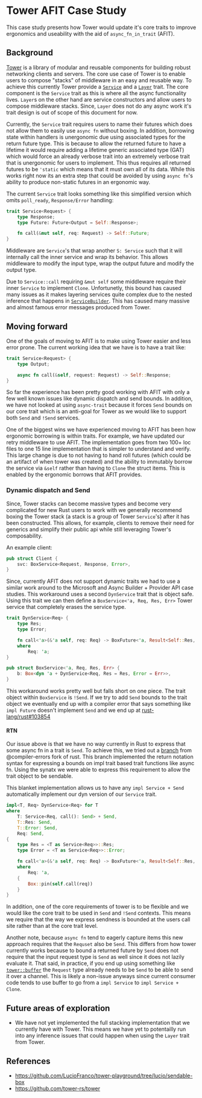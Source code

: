 # Tower AFIT Case Study 

This case study presents how Tower would update it's core traits to improve 
ergonomics and useability with the aid of `async_fn_in_trait` (AFIT). 

## Background

[Tower] is a library of modular and reusable components for building robust 
networking clients and servers. The core use case of Tower is to enable users
to compose "stacks" of middleware in an easy and reusable way. To achieve this
currently Tower provide a [`Service`] and a [`Layer`] trait. The core
component is the `Service` trait as this is where all the async functionality
lives. `Layer`s on the other hand are service constructors and allow users to
compose middleware stacks. Since, `Layer` does not do any async work it's trait
design is out of scope of this document for now.

Currently, the `Service` trait requires users to name their futures which does
not allow them to easily use `async fn` without boxing. In addition, borrowing
state within handlers is unergonomic due using associated types for the return
future type. This is because to allow the returned future to have a lifetime
it would require adding a lifetime generic associated type (GAT) which would force
an already verbose trait into an extremely verbose trait that is unergonomic for
users to implement. This thus requires all returned futures to be `'static`
which means that it must own all of its data. While this works right now its an
extra step that could be avoided by using `async fn`'s ability to produce
non-static futures in an ergonomic way.

The current `Service` trait looks something like this simplified version which
omits `poll_ready`, `Response/Error` handling:

```rust
trait Service<Request> {
    type Response;
    type Future: Future<Output = Self::Response>;

    fn call(&mut self, req: Request) -> Self::Future;
}
```

Middleware are `Service`'s that wrap another `S: Service` such that it will
internally call the inner service and wrap its behavior. This allows middleware
to modify the input type, wrap the output future and modify the output type.

Due to `Service::call` requiring `&mut self` some middleware require their inner
`Service` to implement `Clone`. Unfortunetly, this bound has caused many issues
as it makes layering services quite complex due to the nested inference that
happens in [`ServiceBuilder`]. This has caused many massive and almost famous
error messages produced from Tower.

[Tower]: https://github.com/tower-rs/tower
[`Service`]: https://docs.rs/tower/latest/tower/trait.Service.html
[`ServiceBuilder`]: https://docs.rs/tower/latest/tower/struct.ServiceBuilder.html
[`Layer`]: https://docs.rs/tower/latest/tower/trait.Layer.html

## Moving forward

One of the goals of moving to AFIT is to make using Tower easier and less error
prone. The current working idea that we have is to have a trait like: 

```rust
trait Service<Request> {
    type Output;

    async fn call(&self, request: Request) -> Self::Response;
}
```

So far the experience has been pretty good working with AFIT with only a few
well known issues like dynamic dispatch and send bounds. In addition, we have
not looked at using `async-trait` because it forces `Send` bounds on our core 
trait which is an anti-goal for Tower as we would like to support both `Send`
and `!Send` services.

One of the biggest wins we have experienced moving to AFIT has been how
ergonomic borrowing is within traits. For example, we have updated our retry
middleware to use AFIT. The implementation goes from two 100+ loc files to one
15 line implementation that is simpler to understand and verify. This large
change is due to not having to hand roll futures (which could be an artifact of
when tower was created) and the ability to immutably borrow the service via
`&self` rather than having to `Clone` the struct items. This is enabled by the
ergonomic borrows that AFIT provides.

### Dynamic dispatch and Send 

Since, Tower stacks can become massive types and become very complicated for new
Rust users to work with we generally recommend boxing the Tower stack (a stack
is a group of Tower `Service`'s) after it has been constructed. This allows, for
example, clients to remove their need for generics and simplify their public api
while still leveraging Tower's composability. 

An example client:

```rust
pub struct Client {
    svc: BoxService<Request, Response, Error>,
}
```

Since, currently AFIT does not support dynamic traits we had to use a similar
work around to the Microsoft and Async Builder + Provider API case studies. This
workaround uses a second `DynService` trait that is object safe. Using this trait 
we can then define a `BoxService<'a, Req, Res, Err>` Tower service that completely 
erases the service type.

```rust
trait DynService<Req> {
    type Res;
    type Error;

    fn call<'a>(&'a self, req: Req) -> BoxFuture<'a, Result<Self::Res, Self::Error>>
    where
        Req: 'a;
}

pub struct BoxService<'a, Req, Res, Err> {
    b: Box<dyn 'a + DynService<Req, Res = Res, Error = Err>>,
}
```

This workaround works pretty well but falls short on one piece. The trait object
within `BoxService` is `!Send`. If we try to add `Send` bounds to the trait
object we eventually end up with a compiler error that says something like
`impl Future` doesn't implement `Send` and we end up at [rust-lang/rust#103854]

[rust-lang/rust#103854]: https://github.com/rust-lang/rust/issues/103854

#### RTN

Our issue above is that we have no way currently in Rust to express that some
async fn in a trait is `Send`. To achieve this, we tried out a [branch] from
@compiler-errors fork of rust. This branch implemented the return notation
syntax for expressing a bounds on impl trait based trait functions like async
fn. Using the synatx we were able to express this requirement to allow the trait
object to be sendable.

This blanket implementation allows us to have any `impl Service + Send`
automatically implement our dyn version of our `Service` trait.

```rust
impl<T, Req> DynService<Req> for T
where
    T: Service<Req, call(): Send> + Send,
    T::Res: Send,
    T::Error: Send,
    Req: Send,
{
    type Res = <T as Service<Req>>::Res;
    type Error = <T as Service<Req>>::Error;

    fn call<'a>(&'a self, req: Req) -> BoxFuture<'a, Result<Self::Res, Self::Error>>
    where
        Req: 'a,
    {
        Box::pin(self.call(req))
    }
}
```

In addition, one of the core requirements of tower is to be flexible and we
would like the core trait to be used in `Send` and `!Send` contexts. This means
we require that the way we express sendness is bounded at the users call site
rather than at the core trait level.

Another note, because `async fn` tend to eagerly capture items this new approach
requires that the `Requset` also be `Send`. This differs from how tower
currently works because to bound a returned future by `Send` does not require
that the input request type is `Send` as well since it does not lazily evaluate
it. That said, in practice, if you end up using something like [`tower::buffer`]
the `Request` type already needs to be `Send` to be able to send it over a
channel. This is likely a non-issue anyways since current consumer code tends to
use buffer to go from a `impl Service` to `impl Service + Clone`.

[branch]: https://github.com/compiler-errors/rust/tree/rtn
[`tower::buffer`]: https://docs.rs/tower/latest/tower/buffer/index.html

## Future areas of exploration

- We have not yet implemented the full stacking implementation that we currently
have with Tower. This means we have yet to potentailly run into any inference
issues that could happen when using the `Layer` trait from Tower.

## References

- https://github.com/LucioFranco/tower-playground/tree/lucio/sendable-box
- https://github.com/tower-rs/tower

